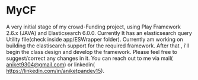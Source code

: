 # MyCF
A very initial stage of my crowd-Funding project, using Play Framework 2.6.x (JAVA) and Elasticsearch 6.0.0. Currently It has an elasticsearch query Utility file(check inside app/ESWrapper folder). Currently am working on building the elastisearch support for the required framework. After that , i'll begin the class design and develop the framework. Please feel free to suggest/correct any changes in it. You can reach out to me via mail( aniket9304@gmail.com) or linkedin( https://linkedin.com/in/aniketpandey15). 
 
